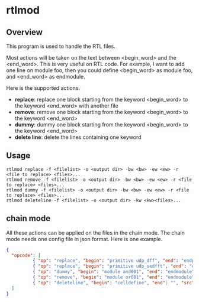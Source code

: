 # rtlmod

## Overview

This program is used to handle the RTL files.

Most actions will be taken on the text between <begin_word> and the <end_word>. This is very useful on RTL code.
For example, I want to add one line on module foo, then you could define <begin_word> as module foo, and <end_word> as endmodule.

Here is the supported actions.

- **replace**: replace one block starting from the keyword <begin_word> to the keyword <end_word> with another file
- **remove**: remove one block starting from the keyword <begin_word> to the keyword <end_word>
- **dummy**: dummy one block starting from the keyword <begin_word> to the keyword <end_word>
- **delete line**: delete the lines containing one keyword

## Usage

```shell
rtlmod replace -f <filelist> -o <output dir> -bw <bw> -ew <ew> -r <file to replace> <files>...
rtlmod remove -f <filelist> -o <output dir> -bw <bw> -ew <ew> -r <file to replace> <files>...
rtlmod dummy -f <filelist> -o <output dir> -bw <bw> -ew <ew> -r <file to replace> <files>...
rtlmod deleteline -f <filelist> -o <output dir> -kw <kw><files>...
```

## chain mode

All these actions can be applied on the files in the chain mode.
The chain mode needs one config file in json format. Here is one example.

```json
{
  "opcode": [
		  { "op": "replace", "begin": "primitive udp_dff", "end": "endprimitive", "src": "./test/udp_dff.v"},
		  { "op": "replace", "begin": "primitive udp_sedfft", "end": "endprimitive", "src": "./test/udp_sedfft.v"},
		  { "op": "dummy", "begin": "module and001", "end": "endmodule", "src": ""},
		  { "op": "remove", "begin": "module or001", "end": "endmodule", "src": ""},
		  { "op": "deleteline", "begin": "celldefine", "end": "", "src": ""}
  ]
}
```

